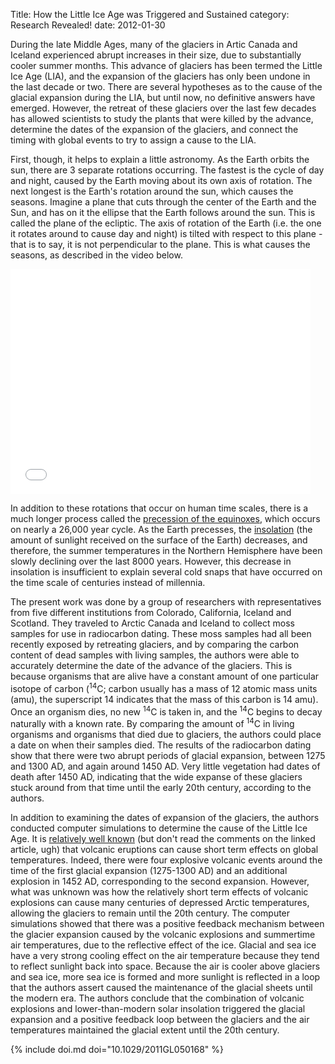 Title: How the Little Ice Age was Triggered and Sustained
category: Research Revealed!
date: 2012-01-30

During the late Middle Ages, many of the glaciers in Artic Canada and Iceland experienced abrupt increases in their size, due to substantially cooler summer months. This advance of glaciers has been termed the Little Ice Age (LIA), and the expansion of the glaciers has only been undone in the last decade or two. There are several hypotheses as to the cause of the glacial expansion during the LIA, but until now, no definitive answers have emerged. However, the retreat of these glaciers over the last few decades has allowed scientists to study the plants that were killed by the advance, determine the dates of the expansion of the glaciers, and connect the timing with global events to try to assign a cause to the LIA.
<!--more-->

First, though, it helps to explain a little astronomy. As the Earth orbits the sun, there are 3 separate rotations occurring. The fastest is the cycle of day and night, caused by the Earth moving about its own axis of rotation. The next longest is the Earth's rotation around the sun, which causes the seasons. Imagine a plane that cuts through the center of the Earth and the Sun, and has on it the ellipse that the Earth follows around the sun. This is called the plane of the ecliptic. The axis of rotation of the Earth (i.e. the one it rotates around to cause day and night) is tilted with respect to this plane - that is to say, it is not perpendicular to the plane. This is what causes the seasons, as described in the video below.

<iframe width="480" height="360" src="//www.youtube-nocookie.com/embed/q4_-R1vnJyw?rel=0" frameborder="0"> </iframe>


In addition to these rotations that occur on human time scales, there is a much longer process called the [precession of the equinoxes](http://en.wikipedia.org/wiki/Axial_precession_%28astronomy%29#Effects), which occurs on nearly a 26,000 year cycle. As the Earth precesses, the [insolation](http://www.google.com/search?q=define:insolation) (the amount of sunlight received on the surface of the Earth) decreases, and therefore, the summer temperatures in the Northern Hemisphere have been slowly declining over the last 8000 years. However, this decrease in insolation is insufficient to explain several cold snaps that have occurred on the time scale of centuries instead of millennia.

The present work was done by a group of researchers with representatives from five different institutions from Colorado, California, Iceland and Scotland. They traveled to Arctic Canada and Iceland to collect moss samples for use in radiocarbon dating. These moss samples had all been recently exposed by retreating glaciers, and by comparing the carbon content of dead samples with living samples, the authors were able to accurately determine the date of the advance of the glaciers. This is because organisms that are alive have a constant amount of one particular isotope of carbon (<sup>14</sup>C; carbon usually has a mass of 12 atomic mass units (amu), the superscript 14 indicates that the mass of this carbon is 14 amu). Once an organism dies, no new <sup>14</sup>C is taken in, and the <sup>14</sup>C begins to decay naturally with a known rate. By comparing the amount of <sup>14</sup>C in living organisms and organisms that died due to glaciers, the authors could place a date on when their samples died. The results of the radiocarbon dating show that there were two abrupt periods of glacial expansion, between 1275 and 1300 AD, and again around 1450 AD. Very little vegetation had dates of death after 1450 AD, indicating that the wide expanse of these glaciers stuck around from that time until the early 20th century, according to the authors.

In addition to examining the dates of expansion of the glaciers, the authors conducted computer simulations to determine the cause of the Little Ice Age. It is [relatively well known](http://www.scientificamerican.com/article.cfm?id=how-do-volcanoes-affect-w&amp;page=1) (but don't read the comments on the linked article, ugh) that volcanic eruptions can cause short term effects on global temperatures. Indeed, there were four explosive volcanic events around the time of the first glacial expansion (1275-1300 AD) and an additional explosion in 1452 AD, corresponding to the second expansion. However, what was unknown was how the relatively short term effects of volcanic explosions can cause many centuries of depressed Arctic temperatures, allowing the glaciers to remain until the 20th century. The computer simulations showed that there was a positive feedback mechanism between the glacier expansion caused by the volcanic explosions and summertime air temperatures, due to the reflective effect of the ice. Glacial and sea ice have a very strong cooling effect on the air temperature because they tend to reflect sunlight back into space. Because the air is cooler above glaciers and sea ice, more sea ice is formed and more sunlight is reflected in a loop that the authors assert caused the maintenance of the glacial sheets until the modern era. The authors conclude that the combination of volcanic explosions and lower-than-modern solar insolation triggered the glacial expansion and a positive feedback loop between the glaciers and the air temperatures maintained the glacial extent until the 20th century.

{% include doi.md doi="10.1029/2011GL050168" %}
